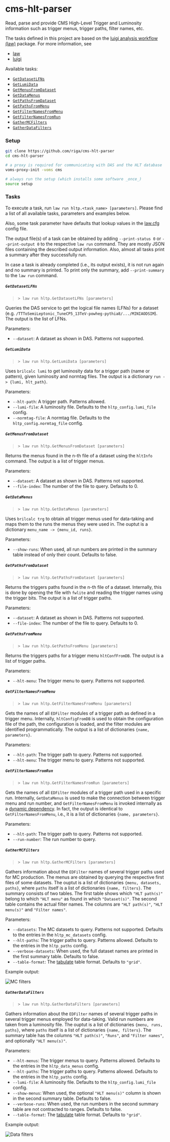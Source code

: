 # cms-hlt-parser

Read, parse and provide CMS High-Level Trigger and Luminosity information such as trigger menus, trigger paths, filter names, etc.

The tasks defined in this project are based on the [luigi analysis workflow (law)](https://law.readthedocs.io/en/latest) package. For more information, see

- [law](https://law.readthedocs.io/en/latest)
- [luigi](https://luigi.readthedocs.io/en/stable)

Available tasks:

- [`GetDatasetLFNs`](#getdatasetlfns)
- [`GetLumiData`](#getlumidata)
- [`GetMenusFromDataset`](#getmenusfromdataset)
- [`GetDataMenus`](#getdatamenus)
- [`GetPathsFromDataset`](#getpathsfromdataset)
- [`GetPathsFromMenu`](#getpathsfrommenu)
- [`GetFilterNamesFromMenu`](#getfilternamesfrommenu)
- [`GetFilterNamesFromRun`](#getfilternamesfromrun)
- [`GatherMCFilters`](#gathermcfilters)
- [`GatherDataFilters`](#gatherdatafilters)


### Setup

```bash
git clone https://github.com/riga/cms-hlt-parser
cd cms-hlt-parser

# a proxy is required for communicating with DAS and the HLT database
voms-proxy-init -voms cms

# always run the setup (which installs some software _once_)
source setup
```


### Tasks

To execute a task, run `law run hltp.<task_name> [parameters]`. Please find a list of all available tasks, parameters and examples below.

Also, some task parameter have defaults that lookup values in the [law.cfg](./law.cfg) config file.

The output file(s) of a task can be obtained by adding `--print-status 0` or `--print-output 0` to the respective `law run` command. They are mostly JSON files containing the described output information. Also, almost all tasks print a summary after they successfully run.

In case a task is already completed (i.e., its output exists), it is not run again and no summary is printed. To print only the summary, add `--print-summary` to the `law run` command.


##### `GetDatasetLFNs`

> `> law run hltp.GetDatasetLFNs [parameters]`

Queries the DAS service to get the logical file names (LFNs) for a dataset (e.g. `/TTToSemiLeptonic_TuneCP5_13TeV-powheg-pythia8/.../MINIAODSIM`). The output is the list of LFNs.

Parameters:

- `--dataset`: A dataset as shown in DAS. Patterns not supported.


##### `GetLumiData`

> `> law run hltp.GetLumiData [parameters]`

Uses `brilcalc lumi` to get luminosity data for a trigger path (name or pattern), given luminosity and normtag files. The output is a dictionary `run -> {lumi, hlt_path}`.

Parameters:

- `--hlt-path`: A trigger path. Patterns allowed.
- `--lumi-file`: A luminosity file. Defaults to the `hltp_config.lumi_file` config.
- `--normtag-file`: A normtag file. Defaults to the `hltp_config.normtag_file` config.


##### `GetMenusFromDataset`

> `> law run hltp.GetMenusFromDataset [parameters]`

Returns the menus found in the n-th file of a dataset using the `hltInfo` command. The output is a list of trigger menus.

Parameters:

- `--dataset`: A dataset as shown in DAS. Patterns not supported.
- `--file-index`: The number of the file to query. Defaults to 0.


##### `GetDataMenus`

> `> law run hltp.GetDataMenus [parameters]`

Uses `brilcalc trg` to obtain all trigger menus used for data-taking and maps them to the runs the menus they were used in. The ouptut is a dictionary `menu_name -> {menu_id, runs}`.

Parameters:

- `--show-runs`: When used, all run numbers are printed in the summary table instead of only their count. Defaults to false.


##### `GetPathsFromDataset`

> `> law run hltp.GetPathsFromDataset [parameters]`

Returns the triggers paths found in the n-th file of a dataset. Internally, this is done by opening the file with `fwlite` and reading the trigger names using the trigger bits. The output is a list of trigger paths.

Parameters:

- `--dataset`: A dataset as shown in DAS. Patterns not supported.
- `--file-index`: The number of the file to query. Defaults to 0.


##### `GetPathsFromMenu`

> `> law run hltp.GetPathsFromMenu [parameters]`

Returns the triggers paths for a trigger menu `hltConfFromDB`. The output is a list of trigger paths.

Parameters:

- `--hlt-menu`: The trigger menu to query. Patterns not supported.


##### `GetFilterNamesFromMenu`

> `> law run hltp.GetFilterNamesFromMenu [parameters]`

Gets the names of all `EDFilter` modules of a trigger path as defined in a trigger menu. Internally, `hltConfigFromDB` is used to obtain the configuration file of the path, the configuration is loaded, and the filter modules are identified programmatically. The output is a list of dictionaries `{name, parameters}`.

Parameters:

- `--hlt-path`: The trigger path to query. Patterns not supported.
- `--hlt-menu`: The trigger menu to query. Patterns not supported.


##### `GetFilterNamesFromRun`

> `> law run hltp.GetFilterNamesFromRun [parameters]`

Gets the names of all `EDFilter` modules of a trigger path used in a specific run. Internally, `GetDataMenus` is used to make the connection between trigger menu and run number, and `GetFilterNamesFromMenu` is invoked internally as a [dynamic dependency](https://luigi.readthedocs.io/en/stable/tasks.html?highlight=dynamic#dynamic-dependencies). In fact, the output is identical to `GetFilterNamesFromMenu`, i.e., it is a list of dictionaries `{name, parameters}`.

Parameters:

- `--hlt-path`: The trigger path to query. Patterns not supported.
- `--run-number`: The run number to query.


##### `GatherMCFilters`

> `> law run hltp.GatherMCFilters [parameters]`

Gathers information about the `EDFilter` names of several trigger paths used for MC production. The menus are obtained by querying the respective first files of some datasets. The ouptut is a list of dictionaries `{menu, datasets, paths}`, where `paths` itself is a list of dictionaries `{name, filters}`. The summary consists of two tables. The first table shows which `"HLT path(s)"` belong to which `"HLT menu"` as found in which `"Dataset(s)"`. The second table contains the actual filter names. The columns are `"HLT path(s)"`, `"HLT menu(s)"` and `"Filter names"`.

Parameters:

- `--datasets`: The MC datasets to query. Patterns not supported. Defaults to the entries in the `hltp_mc_datasets` config.
- `--hlt-paths`: The trigger paths to query. Patterns allowed. Defaults to the entries in the `hltp_paths` config.
- `--verbose-datasets`: When used, the full dataset names are printed in the first summary table. Defaults to false.
- `--table-format`: The [tabulate](https://pypi.org/project/tabulate/) table format. Defaults to `"grid"`.

Example output:

![MC filters](https://www.dropbox.com/s/jv4y5sdhfvy6ars/hltp_mc_filters.png.png?raw=1)


##### `GatherDataFilters`

> `> law run hltp.GatherDataFilters [parameters]`

Gathers information about the `EDFilter` names of several trigger paths in several trigger menus employed for data-taking. Valid run numbers are taken from a luminosity file. The ouptut is a list of dictionaries `{menu, runs, paths}`, where `paths` itself is a list of dictionaries `{name, filters}`. The summary table has the columns `"HLT path(s)"`, `"Runs"`, and `"Filter names"`, and optionally `"HLT menu(s)"`.

Parameters:

- `--hlt-menus`: The trigger menus to query. Patterns allowed. Defaults to the entries in the `hltp_data_menus` config.
- `--hlt-paths`: The trigger paths to query. Patterns allowed. Defaults to the entries in the `hltp_paths` config.
- `--lumi-file`: A luminosity file. Defaults to the `hltp_config.lumi_file` config.
- `--show-menus`: When used, the optional `"HLT menu(s)"` column is shown in the second summary table. Defaults to false.
- `--verbose-runs`: When used, the run numbers in the second summary table are not contracted to ranges. Defaults to false.
- `--table-format`: The [tabulate](https://pypi.org/project/tabulate/) table format. Defaults to `"grid"`.

Example output:

![Data filters](https://www.dropbox.com/s/m71xbel9pkzux2k/hltp_data_filters.png?raw=1)
